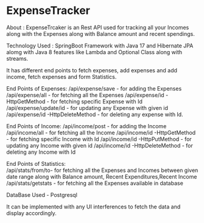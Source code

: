 # ExpenseTracker
About : ExpenseTrcaker is an Rest API used for tracking all your Incomes along with the Expenses along with Balance amount and recent spendings.

Technology Used : SpringBoot Framework with Java 17 and Hibernate JPA alomg with Java 8 features like Lambda and Optional Class along with streams.

It has different end points to fetch expenses, add expenses and add income, fetch expenses and form Statistics.

End Points of Expenses:
   /api/expense/save - for adding the Expenses
   /api/expense/all - for fetching all the Expenses
   /api/expense/id -HttpGetMethod - for fetching specific Expense with Id
   /api/expense/update/id - for updating any Expense with given id
   /api/expense/id -HttpDeleteMethod - for deleting any expense with Id.
   
End Points of Income:
   /api/income/post - for adding the Income
   /api/income/all - for fetching all the Income
   /api/income/id -HttpGetMethod - for fetching specific Income with Id
   /api/income/id -HttpPutMethod - for updating any Income with given id
   /api/income/id -HttpDeleteMethod - for deleting any Income with Id
   
End Points of Statistics:  
   /api/stats/from/to- for fetching all the Expenses and Incomes between given date range along with Balance amount, Recent Expenditures,Recent Income
   /api/stats/getstats - for fetching all the Expenses available in database
   
DataBase Used -  Postgresql

It can be implemented with any UI interferences to fetch the data and display accordingly.
   
